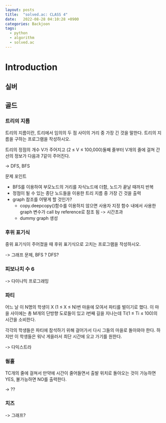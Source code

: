 ```yaml
---
layout: posts
title:  "solved.ac: CLASS 4"
date:   2022-08-28 04:10:28 +0900
categories: Backjoon
tags:
  - python
  - algorithm
  - solved.ac
---
```


# Introduction

## 실버

## 골드

### 트리의 지름

트리의 지름이란, 트리에서 임의의 두 점 사이의 거리 중 가장 긴 것을 말한다. 트리의 지름을 구하는 프로그램을 작성하시오.

트리의 정점의 개수 V가 주어지고 (2 ≤ V ≤ 100,000)둘째 줄부터 V개의 줄에 걸쳐 간선의 정보가 다음과 7같이 주어진다.

-> DFS, BFS

문제 포인트

* BFS를 이용하여 부모노드의 거리를 자식노드에 더함, 노드가 끝날 때까지 반복
* 정점이 될 수 있는 종단 노드들을 이용한 트리 지름 중 가장 긴 것을 출력
* graph 참조를 어떻게 할 것인가?
  * copy.deepcopy()함수를 이용하지 않으면 사용자 지정 함수 내에서 사용한 graph 변수가 call by reference로 참조 됨 -> 시간초과
  * dummy graph 생성


### 후위 표기식

중위 표기식이 주어졌을 때 후위 표기식으로 고치는 프로그램을 작성하시오.

-> 그래프 문제, BFS ? DFS?

### 피보나치 수 6

-> 다이나믹 프로그래밍

### 파티

어느 날 이 N명의 학생이 X (1 ≤ X ≤ N)번 마을에 모여서 파티를 벌이기로 했다. 이 마을 사이에는 총 M개의 단방향 도로들이 있고 i번째 길을 지나는데 Ti(1 ≤ Ti ≤ 100)의 시간을 소비한다.

각각의 학생들은 파티에 참석하기 위해 걸어가서 다시 그들의 마을로 돌아와야 한다. 하지만 이 학생들은 워낙 게을러서 최단 시간에 오고 가기를 원한다.

-> 다익스트라

### 웜홀

TC개의 줄에 걸쳐서 만약에 시간이 줄어들면서 출발 위치로 돌아오는 것이 가능하면 YES, 불가능하면 NO를 출력한다.

-> ??

### 치즈

-> 그래프?